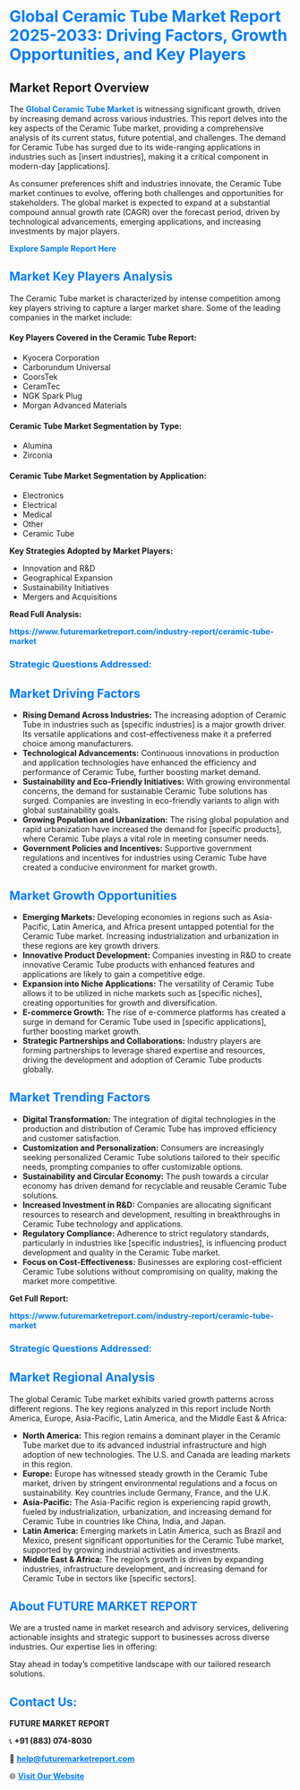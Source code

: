 <h1 style="color: #007BFF;">Global Ceramic Tube Market Report 2025-2033: Driving Factors, Growth Opportunities, and Key Players</h1>

<section id="overview">
<h2>Market Report Overview</h2>
<p>The <a href="https://www.futuremarketreport.com/industry-report/ceramic-tube-market" style="color: #007BFF; text-decoration: none;"><strong>Global Ceramic Tube Market</strong></a> is witnessing significant growth, driven by increasing demand across various industries. This report delves into the key aspects of the Ceramic Tube market, providing a comprehensive analysis of its current status, future potential, and challenges. The demand for Ceramic Tube has surged due to its wide-ranging applications in industries such as [insert industries], making it a critical component in modern-day [applications].</p>
<p>As consumer preferences shift and industries innovate, the Ceramic Tube market continues to evolve, offering both challenges and opportunities for stakeholders. The global market is expected to expand at a substantial compound annual growth rate (CAGR) over the forecast period, driven by technological advancements, emerging applications, and increasing investments by major players.</p>
</section>

<section id="overview">
<p><a href="https://www.futuremarketreport.com/request-sample/reportId=128124" style="color: #007BFF; text-decoration: none;"><strong>Explore Sample Report Here</strong></a></p>
</section>

<section id="key-players">
<h2 style="color: #007BFF;">Market Key Players Analysis</h2>
<p>The Ceramic Tube market is characterized by intense competition among key players striving to capture a larger market share. Some of the leading companies in the market include:</p>
<h4>Key Players Covered in the Ceramic Tube Report:</h4>
<ul><li>Kyocera Corporation</li><li>Carborundum Universal</li><li>CoorsTek</li><li>CeramTec</li><li>NGK Spark Plug</li><li>Morgan Advanced Materials</li></ul>
<h4>Ceramic Tube Market Segmentation by Type:</h4>
<ul><li>Alumina</li><li>Zirconia</li></ul>

<h4>Ceramic Tube Market Segmentation by Application:</h4>
<ul><li>Electronics</li><li>Electrical</li><li>Medical</li><li>Other</li><li>Ceramic Tube</li></ul>
<p><strong>Key Strategies Adopted by Market Players:</strong></p>
<ul>
<li>Innovation and R&D</li>
<li>Geographical Expansion</li>
<li>Sustainability Initiatives</li>
<li>Mergers and Acquisitions</li>
</ul>
</section>

<section>
<p><strong>Read Full Analysis: </strong></p><a href="https://www.futuremarketreport.com/industry-report/ceramic-tube-market" style="color: #007BFF; text-decoration: none;"><strong>https://www.futuremarketreport.com/industry-report/ceramic-tube-market</strong></a>
<h3 style="color: #007BFF;">Strategic Questions Addressed:</h3>
</section>

<section id="driving-factors">
<h2 style="color: #007BFF;">Market Driving Factors</h2>
<ul>
<li><strong>Rising Demand Across Industries:</strong> The increasing adoption of Ceramic Tube in industries such as [specific industries] is a major growth driver. Its versatile applications and cost-effectiveness make it a preferred choice among manufacturers.</li>
<li><strong>Technological Advancements:</strong> Continuous innovations in production and application technologies have enhanced the efficiency and performance of Ceramic Tube, further boosting market demand.</li>
<li><strong>Sustainability and Eco-Friendly Initiatives:</strong> With growing environmental concerns, the demand for sustainable Ceramic Tube solutions has surged. Companies are investing in eco-friendly variants to align with global sustainability goals.</li>
<li><strong>Growing Population and Urbanization:</strong> The rising global population and rapid urbanization have increased the demand for [specific products], where Ceramic Tube plays a vital role in meeting consumer needs.</li>
<li><strong>Government Policies and Incentives:</strong> Supportive government regulations and incentives for industries using Ceramic Tube have created a conducive environment for market growth.</li>
</ul>
</section>

<section id="growth-opportunities">
<h2 style="color: #007BFF;">Market Growth Opportunities</h2>
<ul>
<li><strong>Emerging Markets:</strong> Developing economies in regions such as Asia-Pacific, Latin America, and Africa present untapped potential for the Ceramic Tube market. Increasing industrialization and urbanization in these regions are key growth drivers.</li>
<li><strong>Innovative Product Development:</strong> Companies investing in R&D to create innovative Ceramic Tube products with enhanced features and applications are likely to gain a competitive edge.</li>
<li><strong>Expansion into Niche Applications:</strong> The versatility of Ceramic Tube allows it to be utilized in niche markets such as [specific niches], creating opportunities for growth and diversification.</li>
<li><strong>E-commerce Growth:</strong> The rise of e-commerce platforms has created a surge in demand for Ceramic Tube used in [specific applications], further boosting market growth.</li>
<li><strong>Strategic Partnerships and Collaborations:</strong> Industry players are forming partnerships to leverage shared expertise and resources, driving the development and adoption of Ceramic Tube products globally.</li>
</ul>
</section>

<section id="trending-factors">
<h2 style="color: #007BFF;">Market Trending Factors</h2>
<ul>
<li><strong>Digital Transformation:</strong> The integration of digital technologies in the production and distribution of Ceramic Tube has improved efficiency and customer satisfaction.</li>
<li><strong>Customization and Personalization:</strong> Consumers are increasingly seeking personalized Ceramic Tube solutions tailored to their specific needs, prompting companies to offer customizable options.</li>
<li><strong>Sustainability and Circular Economy:</strong> The push towards a circular economy has driven demand for recyclable and reusable Ceramic Tube solutions.</li>
<li><strong>Increased Investment in R&D:</strong> Companies are allocating significant resources to research and development, resulting in breakthroughs in Ceramic Tube technology and applications.</li>
<li><strong>Regulatory Compliance:</strong> Adherence to strict regulatory standards, particularly in industries like [specific industries], is influencing product development and quality in the Ceramic Tube market.</li>
<li><strong>Focus on Cost-Effectiveness:</strong> Businesses are exploring cost-efficient Ceramic Tube solutions without compromising on quality, making the market more competitive.</li>
</ul>
</section>

<section>
<p><strong>Get Full Report: </strong></p><a href="https://www.futuremarketreport.com/industry-report/ceramic-tube-market" style="color: #007BFF; text-decoration: none;"><strong>https://www.futuremarketreport.com/industry-report/ceramic-tube-market</strong></a>
<h3 style="color: #007BFF;">Strategic Questions Addressed:</h3>
</section>


<section id="regional-analysis">
<h2 style="color: #007BFF;">Market Regional Analysis</h2>
<p>The global Ceramic Tube market exhibits varied growth patterns across different regions. The key regions analyzed in this report include North America, Europe, Asia-Pacific, Latin America, and the Middle East & Africa:</p>
<ul>
<li><strong>North America:</strong> This region remains a dominant player in the Ceramic Tube market due to its advanced industrial infrastructure and high adoption of new technologies. The U.S. and Canada are leading markets in this region.</li>
<li><strong>Europe:</strong> Europe has witnessed steady growth in the Ceramic Tube market, driven by stringent environmental regulations and a focus on sustainability. Key countries include Germany, France, and the U.K.</li>
<li><strong>Asia-Pacific:</strong> The Asia-Pacific region is experiencing rapid growth, fueled by industrialization, urbanization, and increasing demand for Ceramic Tube in countries like China, India, and Japan.</li>
<li><strong>Latin America:</strong> Emerging markets in Latin America, such as Brazil and Mexico, present significant opportunities for the Ceramic Tube market, supported by growing industrial activities and investments.</li>
<li><strong>Middle East & Africa:</strong> The region’s growth is driven by expanding industries, infrastructure development, and increasing demand for Ceramic Tube in sectors like [specific sectors].</li>
</ul>
</section>

<footer>
<h2 style="color: #007BFF;">About FUTURE MARKET REPORT</h2>
<p>We are a trusted name in market research and advisory services, delivering actionable insights and strategic support to businesses across diverse industries. Our expertise lies in offering:</p>

<p>Stay ahead in today’s competitive landscape with our tailored research solutions.</p>

<h2 style="color: #007BFF;">Contact Us:</h2>
<p><strong>FUTURE MARKET REPORT</strong></p>
<p>📞 <strong>+91 (883) 074-8030</strong></p>
<p>📧 <strong><a href="mailto:help@futuremarketreport.com" style="color: #007BFF;">help@futuremarketreport.com</a></strong></p>
<p>🌐 <strong><a href="https://www.futuremarketreport.com/" style="color: #007BFF;">Visit Our Website</a></strong></p>
</footer>
